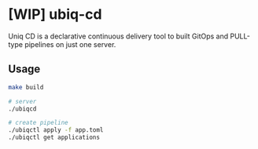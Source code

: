 # [WIP] ubiq-cd

Uniq CD is a declarative continuous delivery tool to built GitOps and PULL-type pipelines on just one server.

## Usage

```bash
make build
```

```bash
# server
./ubiqcd
```

```bash
# create pipeline
./ubiqctl apply -f app.toml
./ubiqctl get applications
```
